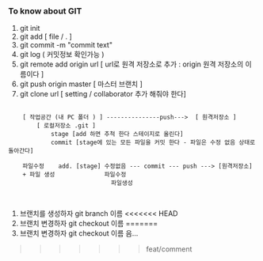 ### To know about GIT
1. git init
1. git add [ file / . ]
1. git commit -m "commit text"
1. git log ( 커밋정보 확인가능 )
1. git remote add origin url [ url로 원격 저장소로 추가 : origin 원격 저장소의 이름이다 ]
1. git push origin master [ 마스터 브랜치 ]
1. git clone url [ setting / collaborator 추가 해줘야 한다]
<pre>
<code>                             
    [ 작업공간 (내 PC 폴더 ) ] ---------------push--->  [ 원격저장소 ]
        [ 로컬저장소 .git ]
            stage [add 하면 추척 한다 스테이지로 올린다]
            commit [stage에 있는 모든 파일을 커밋 한다 - 파일은 수정 없음 상태로 돌아간다]

    파일수정    add. [stage] 수정없음 --- commit --- push ---> [원격저장소]
    + 파일 생성              파일수정
                             파일생성

</code>
</pre>

1. 브랜치를 생성하자 git branch 이름
<<<<<<< HEAD
1. 브랜치 변경하자 git checkout 이름
=======
1. 브랜치 변경하자 git checkout 이름 음...
>>>>>>> feat/comment
